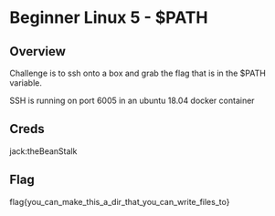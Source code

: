 # Beginner Linux 5 - $PATH

## Overview 

Challenge is to ssh onto a box and grab the flag that is in the $PATH variable. 

SSH is running on port 6005 in an ubuntu 18.04 docker container

## Creds

jack:theBeanStalk

## Flag

flag{you_can_make_this_a_dir_that_you_can_write_files_to}